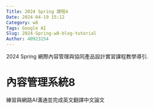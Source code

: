 ```yaml
---
Title: 2024 Spring 課程4
Date: 2024-04-19 15:12
Category: w8
Tags: Google AI
Slug: 2024-Spring-w8-blog-tutorial
Author: 40923154
---
```


2024 Spring 網際內容管理與協同產品設計實習課程教學導引.

<!-- PELICAN_END_SUMMARY -->

# 內容管理系統8
練習與網路AI溝通並完成英文翻譯中文論文

